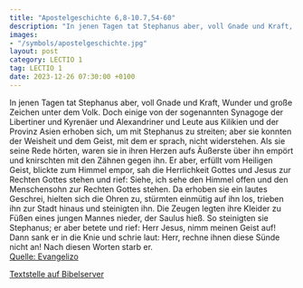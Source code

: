 ```yaml
---
title: "Apostelgeschichte 6,8-10.7,54-60"
description: "In jenen Tagen tat Stephanus aber, voll Gnade und Kraft, Wunder und große Zeichen unter dem Volk. Doch einige von der sogenannten Synagoge der Libertiner und Kyrenäer und Alexandriner und Leute aus Kilikien und der Provinz Asien erhoben sich, um mit Stephanus zu streiten; aber si...."
images:
- "/symbols/apostelgeschichte.jpg"
layout: post
category: LECTIO 1
tag: LECTIO 1
date: 2023-12-26 07:30:00 +0100
---
```

In jenen Tagen tat Stephanus aber, voll Gnade und Kraft, Wunder und große Zeichen unter dem Volk.
Doch einige von der sogenannten Synagoge der Libertiner und Kyrenäer und Alexandriner und Leute aus Kilikien und der Provinz Asien erhoben sich, um mit Stephanus zu streiten;
aber sie konnten der Weisheit und dem Geist, mit dem er sprach, nicht widerstehen.<!--more-->
Als sie seine Rede hörten, waren sie in ihren Herzen aufs Äußerste über ihn empört und knirschten mit den Zähnen gegen ihn.
Er aber, erfüllt vom Heiligen Geist, blickte zum Himmel empor, sah die Herrlichkeit Gottes und Jesus zur Rechten Gottes stehen
und rief: Siehe, ich sehe den Himmel offen und den Menschensohn zur Rechten Gottes stehen.
Da erhoben sie ein lautes Geschrei, hielten sich die Ohren zu, stürmten einmütig auf ihn los,
trieben ihn zur Stadt hinaus und steinigten ihn. Die Zeugen legten ihre Kleider zu Füßen eines jungen Mannes nieder, der Saulus hieß.
So steinigten sie Stephanus; er aber betete und rief: Herr Jesus, nimm meinen Geist auf!
Dann sank er in die Knie und schrie laut: Herr, rechne ihnen diese Sünde nicht an! Nach diesen Worten starb er.<br>
[Quelle: Evangelizo](https://evangeliumtagfuertag.org/DE/gospel)

[Textstelle auf Bibelserver](https://www.bibleserver.com/EU/Apostelgeschichte6,8-10.7,54-60)
